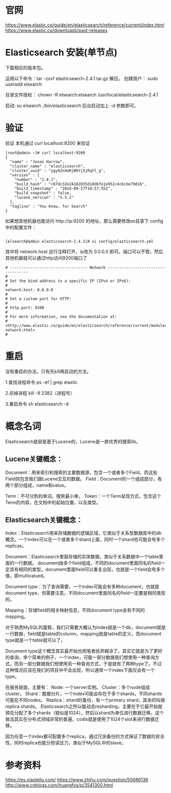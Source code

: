 # 官网
https://www.elastic.co/guide/en/elasticsearch/reference/current/index.html
https://www.elastic.co/downloads/past-releases
# Elasticsearch 安装(单节点)
下载相应的版本包。

运用以下命令：tar -zxvf elasticsearch-2.4.1.tar.gz  解压。
创建用户：
sudo useradd elsearch  

目录文件授权：
chown -R elsearch:elsearch /usr/local/elasticsearch-2.4.1

启动:
su elsearch
./bin/elasticsearch
后台启动加上 -d 参数即可。

# 验证

验证 本机通过 curl localhost:9200 来验证

```
[root@admin ~]# curl localhost:9200  
{  
  "name" : "Jonas Harrow",  
  "cluster_name" : "elasticsearch",  
  "cluster_uuid" : "ygyOJnXmRjWhYjXjRqYl_g",  
  "version" : {  
    "number" : "2.4.1",  
    "build_hash" : "c67dc32e24162035d18d6fe1e952c4cbcbe79d16",  
    "build_timestamp" : "2016-09-27T18:57:55Z",  
    "build_snapshot" : false,  
    "lucene_version" : "5.5.2"  
  },  
  "tagline" : "You Know, for Search"  
}  

```
如果想其他机器也能访问 http://ip:9200  的地址，那么需要修改es目录下 config 中的配置文件：

```

[elsearch@admin elasticsearch-2.4.1]# vi config/elasticsearch.yml

```

其中将 network.host 这行注释打开，ip改为 0.0.0.0 即可。端口可以不管。然后其他机器就可以通过http访问9200端口了

```
# ---------------------------------- Network -----------------------------------  
#  
# Set the bind address to a specific IP (IPv4 or IPv6):  
#  
network.host: 0.0.0.0  
#  
# Set a custom port for HTTP:  
#  
# http.port: 9200  
#  
# For more information, see the documentation at:  
# <http://www.elastic.co/guide/en/elasticsearch/reference/current/modules-network.html>  
#  

```

# 重启
没有重启的办法，只有先kill再启动的方法。

1.查找进程命令 ps -ef | grep elastic

2.杀掉进程 kill -9 2382（进程号）

3.重启命令 sh elasticsearch -d

# 概念名词

Elasticsearch底层是基于Lucene的，Lucene是一款优秀的搜索lib。
## Lucene关键概念：
Document：用来索引和搜索的主要数据源，包含一个或者多个Field，而这些Field则包含我们跟Lucene交互的数据。
Field：Document的一个组成部分，有两个部分组成，name和value。

Term：不可分割的单词，搜索最小单。
Token：一个Term呈现方式，包含这个Term的内容，在文档中的起始位置，以及类型。

## Elasticsearch关键概念：
Index：Elasticsearch用来存储数据的逻辑区域，它类似于关系型数据库中的db概念。一个index可以在一个或者多个shard上面，同时一个shard也可能会有多个replicas。

Document：Elasticsearch里面存储的实体数据，类似于关系数据中一个table里面的一行数据。
document由多个field组成，不同的document里面同名的field一定具有相同的类型。document里面field可以重复出现，也就是一个field会有多个值，即multivalued。

Document type：为了查询需要，一个index可能会有多种document，也就是document type，但需要注意，不同document里面同名的field一定要是相同类型的。

Mapping：存储field的相关映射信息，不同document type会有不同的mapping。

对于熟悉MySQL的童鞋，我们只需要大概认为Index就是一个db，document就是一行数据，field就是table的column，mapping就是table的定义，而document type就是一个table就可以了。

Document type这个概念其实最开始也把笔者给弄糊涂了，其实它就是为了更好的查询，举个简单的例子，一个index，可能一部分数据我们想使用一种查询方式，而另一部分数据我们想使用另一种查询方式，于是就有了两种type了。不过这种情况应该在我们的项目中不会出现，所以通常一个index下面仅会有一个type。

在服务层面，主要有：
Node: 一个server实例。
Cluster：多个node组成cluster。
Shard：数据分片，一个index可能会存在于多个shards，不同shards可能在不同nodes。
Replica：shard的备份，有一个primary shard，其余的叫做replica shards。
Elasticsearch之所以能动态resharding，主要在于它最开始就预先分配了多个shards（貌似是1024），然后以shard为单位进行数据迁移。这个做法其实在分布式领域非常的普遍，codis就是使用了1024个slot来进行数据迁移。

因为任意一个index都可配置多个replica，通过冗余备份的方式保证了数据的安全性，同时replica也能分担读压力，类似于MySQL中的slave。




# 参考资料

https://es.xiaoleilu.com/
https://www.zhihu.com/question/55686136
http://www.cnblogs.com/huangfox/p/3541300.html
